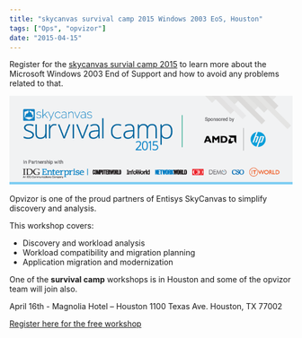 ```yaml
---
title: "skycanvas survival camp 2015 Windows 2003 EoS, Houston"
tags: ["Ops", "opvizor"]
date: "2015-04-15"
---
```


Register for the [skycanvas survial camp 2015](http://www.amd.com/en-us/who-we-are/corporate-information/events/serverresources) to learn more about the Microsoft Windows 2003 End of Support and how to avoid any problems related to that.

![Skycanvas Survival camp 2015](/images/blog/83cc2d61a5b088d72253364f0edd26e8_AMD_workshop_750px.png)

Opvizor is one of the proud partners of Entisys SkyCanvas to simplify discovery and analysis.

This workshop covers:

- Discovery and workload analysis
- Workload compatibility and migration planning
- Application migration and modernization

One of the **survival camp** workshops is in Houston and some of the opvizor team will join also.

April 16th - Magnolia Hotel – Houston 1100 Texas Ave. Houston, TX 77002

[Register here for the free workshop](https://www.etouches.com/ereg/newreg.php?eventid=118542&discountcode=VIP)
